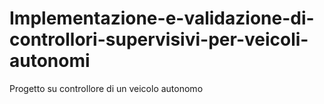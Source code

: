 # Implementazione-e-validazione-di-controllori-supervisivi-per-veicoli-autonomi
Progetto su controllore di un veicolo autonomo
